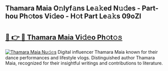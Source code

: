 ## Thamara Maia O𝚗lyf𝚊ns Le𝚊𝚔ed N𝚞𝚍es - Part-hou Ph𝚘tos Vi𝚍eo - H𝚘t Part Le𝚊𝚔s 09oZI

# <h2><a href="http://hf30o0.feru.top/?c=Thamara+Maia">🔗 👉 🔴 Thamara Maia Vi𝚍𝚎o Ph𝚘t𝚘𝚜</a></h2>

[![Thamara Maia Nu𝚍𝚎s](https://i.imgur.com/0TWrTi3.gif)](http://hf30o0.feru.top/?c=Thamara+Maia)
Digital influencer Thamara Maia known for their dance performances and lifestyle vlogs. Distinguished author Thamara Maia, recognized for their insightful writings and contributions to literature. 
